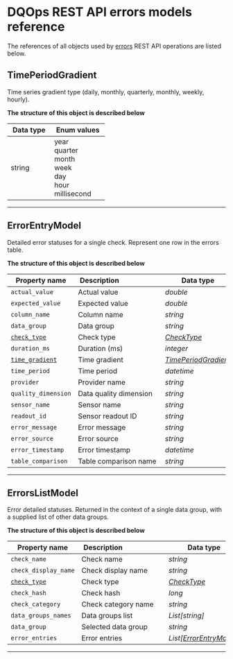 # DQOps REST API errors models reference
The references of all objects used by [errors](/docs/client/operations/errors.md) REST API operations are listed below.


## TimePeriodGradient
Time series gradient type (daily, monthly, quarterly, monthly, weekly, hourly).


**The structure of this object is described below**


|&nbsp;Data&nbsp;type&nbsp;|&nbsp;Enum&nbsp;values&nbsp;|
|-----------|-------------|
|string|year<br/>quarter<br/>month<br/>week<br/>day<br/>hour<br/>millisecond<br/>|

___

## ErrorEntryModel
Detailed error statuses for a single check. Represent one row in the errors table.


**The structure of this object is described below**


|&nbsp;Property&nbsp;name&nbsp;|&nbsp;Description&nbsp;&nbsp;&nbsp;&nbsp;&nbsp;&nbsp;&nbsp;&nbsp;&nbsp;&nbsp;&nbsp;&nbsp;&nbsp;&nbsp;&nbsp;&nbsp;&nbsp;&nbsp;&nbsp;&nbsp;&nbsp;|&nbsp;Data&nbsp;type&nbsp;|
|---------------|---------------------------------|-----------|
|<span class="no-wrap-code">`actual_value`</span>|Actual value|*double*|
|<span class="no-wrap-code">`expected_value`</span>|Expected value|*double*|
|<span class="no-wrap-code">`column_name`</span>|Column name|*string*|
|<span class="no-wrap-code">`data_group`</span>|Data group|*string*|
|<span class="no-wrap-code">[`check_type`](\docs\client\models\table_comparisons.md#checktype)</span>|Check type|*[CheckType](\docs\client\models\table_comparisons.md#checktype)*|
|<span class="no-wrap-code">`duration_ms`</span>|Duration (ms)|*integer*|
|<span class="no-wrap-code">[`time_gradient`](#timeperiodgradient)</span>|Time gradient|*[TimePeriodGradient](#timeperiodgradient)*|
|<span class="no-wrap-code">`time_period`</span>|Time period|*datetime*|
|<span class="no-wrap-code">`provider`</span>|Provider name|*string*|
|<span class="no-wrap-code">`quality_dimension`</span>|Data quality dimension|*string*|
|<span class="no-wrap-code">`sensor_name`</span>|Sensor name|*string*|
|<span class="no-wrap-code">`readout_id`</span>|Sensor readout ID|*string*|
|<span class="no-wrap-code">`error_message`</span>|Error message|*string*|
|<span class="no-wrap-code">`error_source`</span>|Error source|*string*|
|<span class="no-wrap-code">`error_timestamp`</span>|Error timestamp|*datetime*|
|<span class="no-wrap-code">`table_comparison`</span>|Table comparison name|*string*|


___

## ErrorsListModel
Error detailed statuses. Returned in the context of a single data group, with a supplied list of other data groups.


**The structure of this object is described below**


|&nbsp;Property&nbsp;name&nbsp;|&nbsp;Description&nbsp;&nbsp;&nbsp;&nbsp;&nbsp;&nbsp;&nbsp;&nbsp;&nbsp;&nbsp;&nbsp;&nbsp;&nbsp;&nbsp;&nbsp;&nbsp;&nbsp;&nbsp;&nbsp;&nbsp;&nbsp;|&nbsp;Data&nbsp;type&nbsp;|
|---------------|---------------------------------|-----------|
|<span class="no-wrap-code">`check_name`</span>|Check name|*string*|
|<span class="no-wrap-code">`check_display_name`</span>|Check display name|*string*|
|<span class="no-wrap-code">[`check_type`](\docs\client\models\table_comparisons.md#checktype)</span>|Check type|*[CheckType](\docs\client\models\table_comparisons.md#checktype)*|
|<span class="no-wrap-code">`check_hash`</span>|Check hash|*long*|
|<span class="no-wrap-code">`check_category`</span>|Check category name|*string*|
|<span class="no-wrap-code">`data_groups_names`</span>|Data groups list|*List[string]*|
|<span class="no-wrap-code">`data_group`</span>|Selected data group|*string*|
|<span class="no-wrap-code">`error_entries`</span>|Error entries|*List[[ErrorEntryModel](#errorentrymodel)]*|


___

